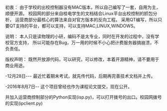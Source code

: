 初衷：
由于学校的出校控制器没有MAC版本，所以自己编写了一套，自用为主，顺便开源。
校园网的部分来自桂电学生的文档结合Linux平台出校控制的抓包分析，
运营商部分最核心的算法来自对官方版本的反向工程。
采用QT编写，所以只要QT支持的平台，都可以支持，可以支持MAC,LINUX,WINDOWS。

说明：
本人只是读物理的小研，编码不是太专业，同时在开发的过程中，没有学校官方支持，
所以可能存在Bug，万一用的时候不小心把计费服务器搞崩溃，不负责任。

版权声明：
既然开放源代码，可以研究，可以修改，本着开源精神，请不要用于商业用途。

-12月28日---
最近忙着期末考试，就先传代码，后期再完善技术文档并上传。

-2016年8月7日--
这个项目曾经也作为课程论文提交，现在公开。

并加入运营商控制部分的Python实现(isp.py)，可以打开拨号的出口。校园网拨号的实现(ipclient.py)
